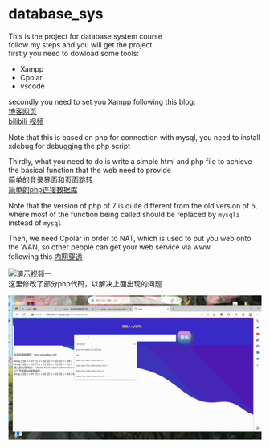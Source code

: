 # database_sys
This is the project for database system course  
follow my steps and you will get the project  
firstly you need to dowload some tools:  
* Xampp
* Cpolar
* vscode 

secondly you need to set you Xampp following this blog:  
[博客网页](https://blog.csdn.net/baidu_25343343/article/details/53004815)  
[bilibili 视频](https://www.bilibili.com/video/BV1hR4y1L7DT/?spm_id_from=333.337.search-card.all.click&vd_source=37cd9642f9dd0e2c4477db8a5e738a8a)

Note that this is based on php for connection with mysql, you need to install xdebug for debugging the php script 

Thirdly, what you need to do is write a simple html and php file to achieve the basical function that the web need to provide  
[简单的登录界面和页面跳转](https://blog.csdn.net/qq_51861704/article/details/124702822)   
[简单的php连接数据库](https://blog.csdn.net/qq_41027228/article/details/103979315)

Note that the version of php of 7 is quite different from the old version of 5, where most of the function being called should be replaced by `mysqli` instead of `mysql` 

Then, we need Cpolar in order to NAT, which is used to put you web onto the WAN, so other people can get your web service via www  
following this [内网穿透](https://blog.csdn.net/qq_19309473/article/details/127400122)


![演示视频一](demo.gif)  
这里修改了部分php代码，以解决上面出现的问题  

![演示视频一](demo3.gif)